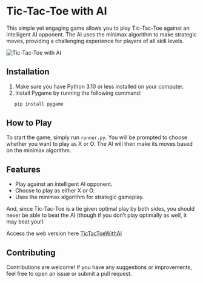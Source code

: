 # Tic-Tac-Toe with AI

This simple yet engaging game allows you to play Tic-Tac-Toe against an intelligent AI opponent. The AI uses the minimax algorithm to make strategic moves, providing a challenging experience for players of all skill levels.

![Tic-Tac-Toe with AI](https://github.com/Baniya-sen/AI-Tic-Tac-Toe/assets/144620117/a72e3306-0fe6-4c1e-81f2-ad43e185f4b2)


## Installation

1. Make sure you have Python 3.10 or less installed on your computer.
2. Install Pygame by running the following command:
```python
   pip install pygame
```

## How to Play

To start the game, simply run `runner.py`. You will be prompted to choose whether you want to play as X or O. The AI will then make its moves based on the minimax algorithm.

## Features

- Play against an intelligent AI opponent.
- Choose to play as either X or O.
- Uses the minimax algorithm for strategic gameplay.

And, since Tic-Tac-Toe is a tie given optimal play by both sides, you should never be able to beat the AI (though if you don’t play optimally as well, it may beat you!)

Access the web version here [TicTacToeWithAI](https://tictactoewithai.pythonanywhere.com/)


## Contributing

Contributions are welcome! If you have any suggestions or improvements, feel free to open an issue or submit a pull request.
